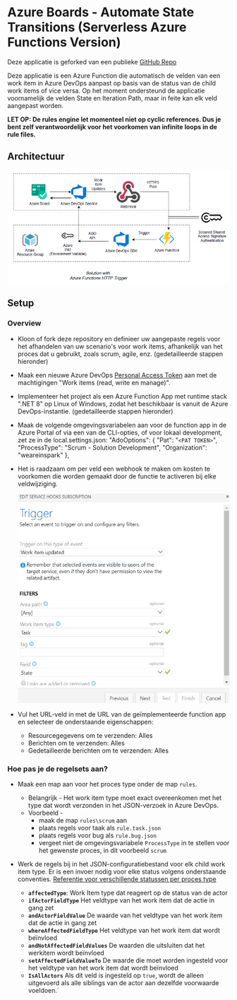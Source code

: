 # Azure Boards - Automate State Transitions (Serverless Azure Functions Version)

Deze applicatie is geforked van een publieke [GitHub Repo](https://github.com/bbarman4u/azure-boards-automate-state-transition-serverless)

Deze applicatie is een Azure Function die automatisch de velden van een work item in Azure DevOps aanpast op basis van de status van de child work items of vice versa.
Op het moment ondersteund de applicatie voornamelijk de velden State en Iteration Path, maar in feite kan elk veld aangepast worden.

**LET OP: De rules engine let momenteel niet op cyclic references. Dus je bent zelf verantwoordelijk voor het voorkomen van infinite loops in de rule files.**

## Architectuur
 ![](./media/architecture-diagram.png)

## Setup
### Overview
* Kloon of fork deze repository en definieer uw aangepaste regels voor het afhandelen van uw scenario's voor work items, afhankelijk van het proces dat u gebruikt, zoals scrum, agile, enz. (gedetailleerde stappen hieronder)

* Maak een nieuwe Azure DevOps [Personal Access Token](https://docs.microsoft.com/en-us/azure/devops/organizations/accounts/use-personal-access-tokens-to-authenticate) aan met de machtigingen "Work items (read, write en manage)".

* Implementeer het project als een Azure Function App met runtime stack ".NET 8" op Linux of Windows, zodat het beschikbaar is vanuit de Azure DevOps-instantie. (gedetailleerde stappen hieronder)

* Maak de volgende omgevingsvariabelen aan voor de function app in de Azure Portal of via een van de CLI-opties, of voor lokaal development, zet ze in de local.settings.json:
  "AdoOptions": {
    "Pat": "`<PAT TOKEN>`",
    "ProcessType": "Scrum - Solution Development",
    "Organization": "weareinspark"
  },

* Het is raadzaam om per veld een webhook te maken om kosten te voorkomen die worden gemaakt door de functie te activeren bij elke veldwijziging.

   ![](./media/web-hooks-1.png)

* Vul het URL-veld in met de URL van de geïmplementeerde function app en selecteer de onderstaande eigenschappen:
    - Resourcegegevens om te verzenden: Alles
    - Berichten om te verzenden: Alles
    - Gedetailleerde berichten om te verzenden: Alles

### Hoe pas je de regelsets aan?

* Maak een map aan voor het proces type onder de map `rules`.
    * Belangrijk - Het work item type moet exact overeenkomen met het type dat wordt verzonden in het JSON-verzoek in Azure DevOps.
    * Voorbeeld - 
        - maak de map `rules\scrum` aan
        - plaats regels voor taak als `rule.task.json`
        - plaats regels voor bug als `rule.bug.json`
        - vergeet niet de omgevingsvariabele `ProcessType` in te stellen voor het gewenste proces, in dit voorbeeld `scrum`

* Werk de regels bij in het JSON-configuratiebestand voor elk child work item type. Er is een invoer nodig voor elke status volgens onderstaande conventies. [Referentie voor verschillende statussen per proces type](https://docs.microsoft.com/en-us/azure/devops/boards/work-items/guidance/choose-process?view=azure-devops&tabs=basic-process)

     - **`affectedType`**: Work Item type dat reageert op de status van de actor
     - **`ifActorFieldType`** Het veldtype van het work item dat de actie in gang zet
     - **`andActorFieldValue`** De waarde van het veldtype van het work item dat de actie in gang zet
     - **`whereAffectedFieldType`** Het veldtype van het work item dat wordt beïnvloed
     - **`andNotAffectedFieldValues`** De waarden die uitsluiten dat het werkitem wordt beïnvloed
     - **`setAffectedFieldValueTo`** De waarde die moet worden ingesteld voor het veldtype van het work item dat wordt beïnvloed
     - **`IsAllActors`** Als dit veld is ingesteld op `true`, wordt de alleen uitgevoerd als alle siblings van de actor aan dezelfde voorwaarde voeldoen.`
